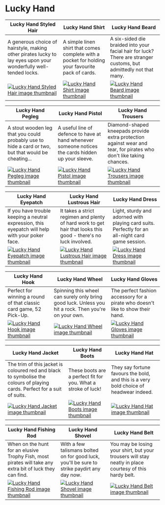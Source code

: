 # Lucky Hand

| Lucky Hand Styled Hair | Lucky Hand Shirt | Lucky Hand Beard |
| ---------------------- | ---------------- | ---------------- |
| A generous choice of hairstyle, making other pirates lucky to lay eyes upon your wonderfully well-tended locks. | A simple linen shirt that comes complete with a pocket for holding your favourite pack of cards. | A six-sided die braided into your facial hair for luck? There are stranger customs, but admittedly not that many. |
| [![Lucky Hand Styled Hair image thumbnail](https://seaofthieves.wiki.gg/images/0/08/Lucky_Hand_Styled_Hair.png)](https://seaofthieves.wiki.gg/wiki/Lucky_Hand_Styled_Hair) | [![Lucky Hand Shirt image thumbnail](https://seaofthieves.wiki.gg/images/d/d5/Lucky_Hand_Shirt.png)](https://seaofthieves.wiki.gg/wiki/Lucky_Hand_Shirt) | [![Lucky Hand Beard image thumbnail](https://seaofthieves.wiki.gg/images/d/df/Lucky_Hand_Beard.png)](https://seaofthieves.wiki.gg/wiki/Lucky_Hand_Beard) |

| Lucky Hand Pegleg | Lucky Hand Pistol | Lucky Hand Trousers |
| ----------------- | ----------------- | ------------------- |
| A stout wooden leg that you could probably use to hide a card or two, but that would be cheating... | A useful line of defence to have at hand whenever someone notices the cards hidden up your sleeve. | Diamond-shaped kneepads provide extra protection against wear and tear, for pirates who don't like taking chances. |
| [![Lucky Hand Pegleg image thumbnail](https://seaofthieves.wiki.gg/images/2/29/Lucky_Hand_Pegleg.png)](https://seaofthieves.wiki.gg/wiki/Lucky_Hand_Pegleg) | [![Lucky Hand Pistol image thumbnail](https://seaofthieves.wiki.gg/images/9/9c/Lucky_Hand_Pistol.png)](https://seaofthieves.wiki.gg/wiki/Lucky_Hand_Pistol) | [![Lucky Hand Trousers image thumbnail](https://seaofthieves.wiki.gg/images/2/2c/Lucky_Hand_Trousers.png)](https://seaofthieves.wiki.gg/wiki/Lucky_Hand_Trousers) |

| Lucky Hand Eyepatch | Lucky Hand Lustrous Hair | Lucky Hand Dress |
| ------------------- | ------------------------ | ---------------- |
| If you have trouble keeping a neutral expression, this eyepatch will help with your poker face. | It takes a strict regimen and plenty of hard work to get hair that looks this good - there's no luck involved. | Light, sturdy and adorned with playing card suits. Perfectly for an all-night card game session. |
| [![Lucky Hand Eyepatch image thumbnail](https://seaofthieves.wiki.gg/images/6/60/Lucky_Hand_Eyepatch.png)](https://seaofthieves.wiki.gg/wiki/Lucky_Hand_Eyepatch) | [![Lucky Hand Lustrous Hair image thumbnail](https://seaofthieves.wiki.gg/images/f/fc/Lucky_Hand_Lustrous_Hair.png)](https://seaofthieves.wiki.gg/wiki/Lucky_Hand_Lustrous_Hair) | [![Lucky Hand Dress image thumbnail](https://seaofthieves.wiki.gg/images/d/d0/Lucky_Hand_Dress.png)](https://seaofthieves.wiki.gg/wiki/Lucky_Hand_Dress) |

| Lucky Hand Hook | Lucky Hand Wheel | Lucky Hand Gloves |
| --------------- | ---------------- | ----------------- |
| Perfect for winning a round of that classic card game, 52 Pick-Up. | Spinning this wheel can surely only bring good luck. Unless you hit a rock. Then you're on your own. | The perfect fashion accessory for a pirate who doesn't like to show their hand. |
| [![Lucky Hand Hook image thumbnail](https://seaofthieves.wiki.gg/images/4/48/Lucky_Hand_Hook.png)](https://seaofthieves.wiki.gg/wiki/Lucky_Hand_Hook) | [![Lucky Hand Wheel image thumbnail](https://seaofthieves.wiki.gg/images/e/e1/Lucky_Hand_Wheel.png)](https://seaofthieves.wiki.gg/wiki/Lucky_Hand_Wheel) | [![Lucky Hand Gloves image thumbnail](https://seaofthieves.wiki.gg/images/5/5f/Lucky_Hand_Gloves.png)](https://seaofthieves.wiki.gg/wiki/Lucky_Hand_Gloves) |

| Lucky Hand Jacket | Lucky Hand Boots | Lucky Hand Hat |
| ----------------- | ---------------- | -------------- |
| The trim of this jacket is coloured red and black to symbolise the colours of playing cards. Perfect for a suit of suits. | These boots are a perfect fit for you. What a stroke of luck! | They say fortune favours the bold, and this is a very bold choice of headwear indeed. |
| [![Lucky Hand Jacket image thumbnail](https://seaofthieves.wiki.gg/images/a/a1/Lucky_Hand_Jacket.png)](https://seaofthieves.wiki.gg/wiki/Lucky_Hand_Jacket) | [![Lucky Hand Boots image thumbnail](https://seaofthieves.wiki.gg/images/f/fe/Lucky_Hand_Boots.png)](https://seaofthieves.wiki.gg/wiki/Lucky_Hand_Boots) | [![Lucky Hand Hat image thumbnail](https://seaofthieves.wiki.gg/images/1/13/Lucky_Hand_Hat.png)](https://seaofthieves.wiki.gg/wiki/Lucky_Hand_Hat) |

| Lucky Hand Fishing Rod | Lucky Hand Shovel | Lucky Hand Belt |
| ---------------------- | ----------------- | --------------- |
| When on the hunt for an elusive Trophy Fish, most pirates will take any extra bit of luck they can find. | With a few talismans bolted on for good luck, you'll be sure to strike paydirt any day now. | You may be losing your shirt, but your trousers will stay neatly in place courtesy of this hardy belt. |
| [![Lucky Hand Fishing Rod image thumbnail](https://seaofthieves.wiki.gg/images/8/82/Lucky_Hand_Fishing_Rod.png)](https://seaofthieves.wiki.gg/wiki/Lucky_Hand_Fishing_Rod) | [![Lucky Hand Shovel image thumbnail](https://seaofthieves.wiki.gg/images/8/84/Lucky_Hand_Shovel.png)](https://seaofthieves.wiki.gg/wiki/Lucky_Hand_Shovel) | [![Lucky Hand Belt image thumbnail](https://seaofthieves.wiki.gg/images/8/8b/Lucky_Hand_Belt.png)](https://seaofthieves.wiki.gg/wiki/Lucky_Hand_Belt) |
